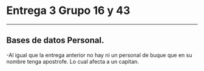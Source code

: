 # Entrega 3 Grupo 16 y 43

---

## Bases de datos Personal.

-Al igual que la entrega anterior no hay ni un personal de buque que en su nombre tenga apostrofe. Lo cual afecta a un capitan.
